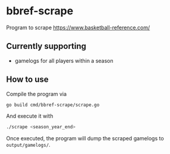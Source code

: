 # bbref-scrape
Program to scrape https://www.basketball-reference.com/

## Currently supporting
 * gamelogs for all players within a season

## How to use
Compile the program via
```bash
go build cmd/bbref-scrape/scrape.go
```

And execute it with
```bash
./scrape <season_year_end>
```

Once executed, the program will dump the scraped gamelogs to `output/gamelogs/`.